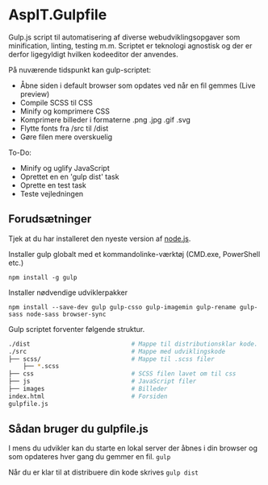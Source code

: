 # AspIT.Gulpfile
Gulp.js script til automatisering af diverse webudviklingsopgaver som minification, linting, testing m.m. Scriptet er teknologi agnostisk og der er derfor ligegyldigt hvilken kodeeditor der anvendes. 

På nuværende tidspunkt kan gulp-scriptet:
* Åbne siden i default browser som opdates ved når en fil gemmes (Live preview)
* Compile SCSS til CSS
* Minify og komprimere CSS
* Komprimere billeder i formaterne .png .jpg .gif .svg
* Flytte fonts fra /src til /dist
* Gøre filen mere overskuelig

To-Do:
* Minify og uglify JavaScript
* Oprettet en en 'gulp dist' task
* Oprette en test task
* Teste vejledningen

## Forudsætninger
Tjek at du har installeret den nyeste version af [node.js](https://nodejs.org/en/).

Installer gulp globalt med et kommandolinke-værktøj (CMD.exe, PowerShell etc.)

`npm install -g gulp`

Installer nødvendige udviklerpakker

`npm install --save-dev gulp gulp-csso gulp-imagemin gulp-rename gulp-sass node-sass browser-sync`

Gulp scriptet forventer følgende struktur.
```bash
./dist                            # Mappe til distributionsklar kode.
./src                             # Mappe med udviklingskode
├── scss/                         # Mappe til .scss filer
    ├── *.scss                    
├── css                           # SCSS filen lavet om til css
├── js                            # JavaScript filer
├── images                        # Billeder
index.html                        # Forsiden
gulpfile.js             
```

## Sådan bruger du gulpfile.js
I mens du udvikler kan du starte en lokal server der åbnes i din browser og som opdateres hver gang du gemmer en fil.
`gulp`

Når du er klar til at distribuere din kode skrives
`gulp dist`
